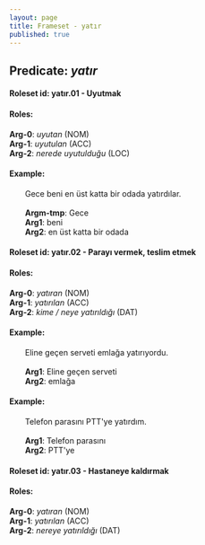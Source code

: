 ```yaml
---
layout: page
title: Frameset - yatır
published: true
---
```

<h2>Predicate: <i>yatır</i></h2>
<h4>Roleset id: yatır.01 - Uyutmak<br>
<h4>Roles:</h4>
<b>Arg-0</b>: <i>uyutan</i>  (NOM) <br>
<b>Arg-1</b>: <i>uyutulan</i>  (ACC) <br>
<b>Arg-2</b>: <i>nerede uyutulduğu</i>  (LOC) <br>
<h4>Example:</h4>
&emsp;&emsp;Gece beni en üst katta bir odada yatırdılar.<br><br>
&emsp;&emsp;<b>Argm-tmp</b>:  Gece<br>
&emsp;&emsp;<b>Arg1</b>:  beni<br>
&emsp;&emsp;<b>Arg2</b>:  en üst katta bir odada<br>

<h4>Roleset id: yatır.02 - Parayı vermek, teslim etmek<br>
<h4>Roles:</h4>
<b>Arg-0</b>: <i>yatıran</i>  (NOM) <br>
<b>Arg-1</b>: <i>yatırılan</i>  (ACC) <br>
<b>Arg-2</b>: <i>kime / neye yatırıldığı</i>  (DAT) <br>
<h4>Example:</h4>
&emsp;&emsp;Eline geçen serveti emlağa yatırıyordu.<br><br>
&emsp;&emsp;<b>Arg1</b>:  Eline geçen serveti<br>
&emsp;&emsp;<b>Arg2</b>:  emlağa<br>

<h4>Example:</h4>
&emsp;&emsp;Telefon parasını PTT'ye yatırdım.<br><br>
&emsp;&emsp;<b>Arg1</b>:  Telefon parasını<br>
&emsp;&emsp;<b>Arg2</b>:  PTT'ye<br>

<h4>Roleset id: yatır.03 - Hastaneye kaldırmak<br>
<h4>Roles:</h4>
<b>Arg-0</b>: <i>yatıran</i>  (NOM) <br>
<b>Arg-1</b>: <i>yatırılan</i>  (ACC) <br>
<b>Arg-2</b>: <i>nereye yatırıldığı</i>  (DAT) <br>
